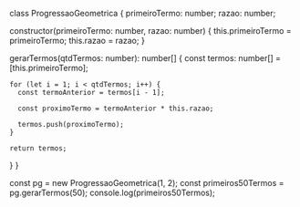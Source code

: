 class ProgressaoGeometrica {
  primeiroTermo: number;
  razao: number;

  constructor(primeiroTermo: number, razao: number) {
    this.primeiroTermo = primeiroTermo;
    this.razao = razao;
  }

  gerarTermos(qtdTermos: number): number[] {
    const termos: number[] = [this.primeiroTermo];

    for (let i = 1; i < qtdTermos; i++) {
      const termoAnterior = termos[i - 1];

      const proximoTermo = termoAnterior * this.razao;

      termos.push(proximoTermo);
    }

    return termos;
  }
}

const pg = new ProgressaoGeometrica(1, 2);
const primeiros50Termos = pg.gerarTermos(50);
console.log(primeiros50Termos);
